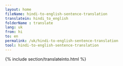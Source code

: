 ```yaml
---
layout: home
fileName: hindi-to-english-sentence-translation
translatein: hindi_to_english
folderName : translate
lang: uk
from: hi
to: en
permalink: /uk/hindi-to-english-sentence-translation
tool: hindi-to-english-sentence-translation
---
```

{% include section/translateinto.html %}